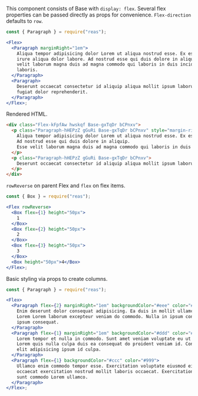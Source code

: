 <!-- Description -->

This component consists of Base with `display: flex`.
Several flex properties can be passed directly as props for convenience.
`Flex-direction` defaults to `row`.

<!-- Minimal JSX to showcase component -->

```jsx
const { Paragraph } = require("reas");

<Flex>
  <Paragraph marginRight="1em">
    Aliqua tempor adipisicing dolor Lorem ut aliqua nostrud esse. Ex esse sunt
    irure aliqua dolor labore. Ad nostrud esse qui duis dolore in aliquip. Esse
    velit laborum magna duis ad magna commodo qui laboris in duis incididunt
    laboris.
  </Paragraph>
  <Paragraph>
    Deserunt occaecat consectetur id aliquip aliqua mollit ipsum laborum in
    fugiat dolor reprehenderit.
  </Paragraph>
</Flex>;
```

Rendered HTML.

```html
<div class="Flex-kFpfAw hwskqf Base-gxTqDr bCPnxv">
  <p class="Paragraph-hHEPzZ gGuRi Base-gxTqDr bCPnxv" style="margin-right: 1em;">
    Aliqua tempor adipisicing dolor Lorem ut aliqua nostrud esse. Ex esse sunt irure aliqua dolor labore.
    Ad nostrud esse qui duis dolore in aliquip.
    Esse velit laborum magna duis ad magna commodo qui laboris in duis incididunt laboris.
  </p>
  <p class="Paragraph-hHEPzZ gGuRi Base-gxTqDr bCPnxv">
    Deserunt occaecat consectetur id aliquip aliqua mollit ipsum laborum in fugiat dolor reprehenderit.
  </p>
</div>
```

`rowReverse` on parent Flex and `flex` on flex items.

```jsx
const { Box } = require("reas");

<Flex rowReverse>
  <Box flex={1} height="50px">
    1
  </Box>
  <Box flex={2} height="50px">
    2
  </Box>
  <Box flex={3} height="50px">
    3
  </Box>
  <Box height="50px">4</Box>
</Flex>;
```

<!-- Cool styling example -->

Basic styling via props to create columns.

```jsx
const { Paragraph } = require("reas");

<Flex>
  <Paragraph flex={2} marginRight="1em" backgroundColor="#eee" color="#666">
    Enim deserunt dolor consequat adipisicing. Ea duis in mollit ullamco anim
    Lorem Lorem laborum excepteur veniam do commodo. Nulla in ipsum consequat in
    ipsum consequat.
  </Paragraph>
  <Paragraph flex={1} marginRight="1em" backgroundColor="#ddd" color="#888">
    Lorem tempor et nulla in commodo. Sunt amet veniam voluptate eu ut deserunt
    Lorem quis nulla culpa duis ea consequat do proident veniam id. Consectetur
    elit adipisicing ipsum id culpa.
  </Paragraph>
  <Paragraph flex={1} backgroundColor="#ccc" color="#999">
    Ullamco enim commodo tempor esse. Exercitation voluptate eiusmod eiusmod
    occaecat exercitation nostrud mollit laboris occaecat. Exercitation enim
    sunt commodo Lorem ullamco.
  </Paragraph>
</Flex>;
```
